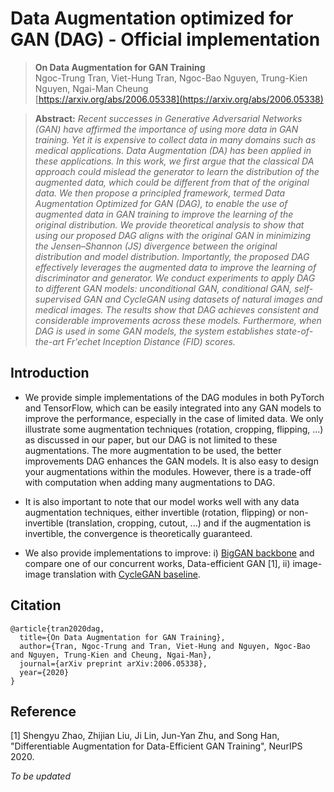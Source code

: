 # Data Augmentation optimized for GAN (DAG) - Official implementation

> **On Data Augmentation for GAN Training** <br>
> Ngoc-Trung Tran, Viet-Hung Tran, Ngoc-Bao Nguyen, Trung-Kien Nguyen, Ngai-Man Cheung <br>
> [https://arxiv.org/abs/2006.05338](https://arxiv.org/abs/2006.05338)

> **Abstract:** *Recent successes in Generative Adversarial Networks (GAN) have affirmed the importance of using more data in GAN training. Yet it is expensive to collect data in many domains such as medical applications. Data Augmentation (DA) has been applied in these applications. In this work, we first argue that the classical DA approach could mislead the generator to learn the distribution of the augmented data, which could be different from that of the original data. We then propose a principled framework, termed Data Augmentation Optimized for GAN (DAG), to enable the use of augmented data in GAN training to improve the learning of the original distribution. We provide theoretical analysis to show that using our proposed DAG aligns with the original GAN in minimizing the Jensen–Shannon (JS) divergence between the original distribution and model distribution.  Importantly, the proposed DAG effectively  leverages the augmented data to improve the learning of discriminator and generator. We conduct experiments to apply DAG to different GAN models: unconditional GAN, conditional GAN, self-supervised GAN and CycleGAN using datasets of natural images and medical images. The results show that DAG achieves consistent and considerable improvements across these models. Furthermore, when DAG is used in some GAN models, the system establishes state-of-the-art Fr\'echet Inception Distance (FID) scores.*

## Introduction

- We provide simple implementations of the DAG modules in both PyTorch and TensorFlow, which can be easily integrated into any GAN models to improve the performance, especially in the case of limited data. We only illustrate some augmentation techniques (rotation, cropping, flipping, ...) as discussed in our paper, but our DAG is not limited to these augmentations. The more augmentation to be used, the better improvements DAG enhances the GAN models. It is also easy to design your augmentations within the modules. However, there is a trade-off with computation when adding many augmentations to DAG.

- It is also important to note that our model works well with any data augmentation techniques, either invertible (rotation, flipping) or non-invertible (translation, cropping, cutout, ...) and if the augmentation is invertible, the convergence is theoretically guaranteed.

- We also provide implementations to improve: i) [BigGAN backbone](https://github.com/tntrung/dag-gans/tree/main/pytorch/examples/biggan) and compare one of our concurrent works, Data-efficient GAN [1], ii) image-image translation with [CycleGAN baseline](https://github.com/tntrung/dag-gans/tree/main/pytorch/examples/cyclegan). 

## Citation

```
@article{tran2020dag,
  title={On Data Augmentation for GAN Training},
  author={Tran, Ngoc-Trung and Tran, Viet-Hung and Nguyen, Ngoc-Bao and Nguyen, Trung-Kien and Cheung, Ngai-Man},
  journal={arXiv preprint arXiv:2006.05338},
  year={2020}
}
```

## Reference

[1] Shengyu Zhao, Zhijian Liu, Ji Lin, Jun-Yan Zhu, and Song Han, "Differentiable Augmentation for Data-Efficient GAN Training", NeurIPS 2020.


*To be updated*





